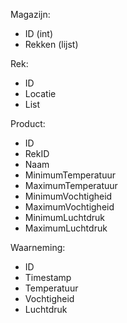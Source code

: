 Magazijn:
  - ID (int)
  - Rekken (lijst)
  
Rek:
  - ID
  - Locatie
  - List<Producten>
  
Product:
  - ID
  - RekID
  - Naam
  - MinimumTemperatuur
  - MaximumTemperatuur
  - MinimumVochtigheid
  - MaximumVochtigheid
  - MinimumLuchtdruk
  - MaximumLuchtdruk
  
Waarneming:
  - ID
  - Timestamp
  - Temperatuur
  - Vochtigheid
  - Luchtdruk

